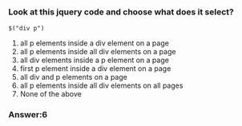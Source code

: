 ### Look at this jquery code and choose what does it select?

`$("div p")`

1. all p elements inside a div element on a page
2. all p elements inside all div elements on a page
3. all div elements inside a p element on a page
4. first p element inside a div element on a page
5. all div and p elements on a page
6. all p elements inside all div elements on all pages 
7. None of the above

### Answer:6

